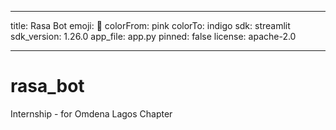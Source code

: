 ---------

title: Rasa Bot
emoji: 🐨
colorFrom: pink
colorTo: indigo
sdk: streamlit
sdk_version: 1.26.0
app_file: app.py
pinned: false
license: apache-2.0

------------

# rasa_bot
Internship - for Omdena Lagos Chapter
